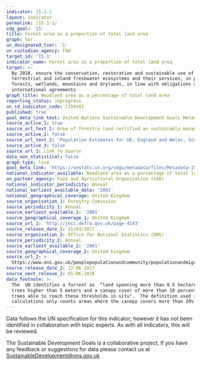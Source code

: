 ```yaml
---
indicator: 15.1.1
layout: indicator
permalink: /15-1-1/
sdg_goal: '15'
title: Forest area as a proportion of total land area
graph: bar
un_designated_tier: '1'
un_custodian_agency: FAO
target_id: '15.1'
indicator_name: Forest area as a proportion of total land area
target: >-
  By 2020, ensure the conservation, restoration and sustainable use of
  terrestrial and inland freshwater ecosystems and their services, in particular
  forests, wetlands, mountains and drylands, in line with obligations under
  international agreements
graph_title: Woodland area as a percentage of total land area
reporting_status: inprogress
un_sd_indicator_code: C150101
published: true
goal_meta_link_text: United Nations Sustainable Development Goals Metadata (pdf 456kB)
source_active_1: true
source_url_text_1: Area of forestry land certified as sustainably managed
source_active_2: false
source_url_text_2: 'Population Estimates for UK, England and Wales, Scotland and Northern Ireland'
source_active_3: false
source_url_3: Link to Source
data_non_statistical: false
graph_type: line
goal_meta_link: 'https://unstats.un.org/sdgs/metadata/files/Metadata-15-01-01.pdf'
national_indicator_available: Woodland area as a percentage of total land area
un_partner_agency: Food and Agricultural Organization (FAO)
national_indicator_periodicity: Annual
national_earliest_available_data: '2001'
national_geographical_coverage: United Kingdom
source_organisation_1: Forestry Comission
source_periodicity_1: Annual
source_earliest_available_1: '2001'
source_geographical_coverage_1: United Kingdom
source_url_1: 'http://jncc.defra.gov.uk/page-4243'
source_release_date_1: 31/03/2017
source_organisation_2: Office for National Statistics (ONS)
source_periodicity_2: Annual
source_earliest_available_2: '2001'
source_geographical_coverage_2: United kingdom
source_url_2: >-
  https://www.ons.gov.uk/peoplepopulationandcommunity/populationandmigration/populationestimates/datasets/populationestimatesforukenglandandwalesscotlandandnorthernireland
source_release_date_2: 22-06-2017
source_next_release_2: 01-06-2018
data_footnote: >-
  The  UN identifies a forrest as  “land spanning more than 0.5 hectares with
  trees higher than 5 meters and a canopy cover of more than 10 percent, or
  trees able to reach these thresholds in situ".  The definition used in th UK
  calculations only counts areas where the canopy covers more than 20%.
---
```


Data follows the UN specification for this indicator; however it has not been identified in collaboration with topic experts. As with all indicators, this will be reviewed.

The Sustainable Development Goals is a collaborative project, if you have any feedback or suggestions for data please contact us at <SustainableDevelopment@ons.gov.uk>  

